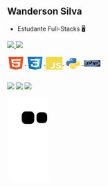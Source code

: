 ## Wanderson Silva
<ul type='disc'>
  <li>Estudante Full-Stacks 🖥️</li>
</ul>

<div align="left">
  <a href="https://github.com/wanderson-jsilva">
  <img width="48%" src="https://github-readme-stats.vercel.app/api?username=wanderson-jsilva&show_icons=true&theme=dracula&include_all_commits=true&count_private=true"/>
  <img width="48%" src="https://github-readme-stats.vercel.app/api/top-langs/?username=wanderson-jsilva&layout=compact&langs_count=7&theme=dark"/>
</div>
  
 <div style="display: inline_block"><br>
  <img align="center" alt="wanderson-HTML" height="30" width="40" src="https://raw.githubusercontent.com/devicons/devicon/master/icons/html5/html5-original.svg">
  <img align="center" alt="wanderson-CSS" height="30" width="40" src="https://raw.githubusercontent.com/devicons/devicon/master/icons/css3/css3-original.svg">
  <img align="center" alt="wanderson-Js" height="30" width="40" src="https://raw.githubusercontent.com/devicons/devicon/master/icons/javascript/javascript-plain.svg">
  <img align="center" alt="wanderson-Python" height="30" width="40" src="https://raw.githubusercontent.com/devicons/devicon/master/icons/python/python-original.svg">
   <img align="center" alt="wanderson-Php" height="30" width="40" src="https://raw.githubusercontent.com/devicons/devicon/master/icons/php/php-original.svg">
  <!-- <img align="center" alt="Edu-React" height="30" width="40" src="https://raw.githubusercontent.com/devicons/devicon/master/icons/react/react-original.svg"> -->
</div>
  
  ## 
  <div>
  <a href="https://www.instagram.com/wanderson.jpg/" target="_blank"><img src="https://img.shields.io/badge/-Instagram-%23E4405F?style=for-the-badge&logo=instagram&logoColor=white" target="_blank"></a>
  <a href = "mailto:wanderson10091997@gmail.com"><img src="https://img.shields.io/badge/Gmail-D14836?style=for-the-badge&logo=gmail&logoColor=white" target="_blank"></a>
  <a href="https://www.linkedin.com/in/wanderson-silva-26663315b/" target="_blank"><img src="https://img.shields.io/badge/-LinkedIn-%230077B5?style=for-the-badge&logo=linkedin&logoColor=white" target="_blank"></a>
  
 
  ![Snake animation](https://github.com/wanderson-jsilva/wanderson-jsilva/blob/output/github-contribution-grid-snake.svg)
 
</div>
